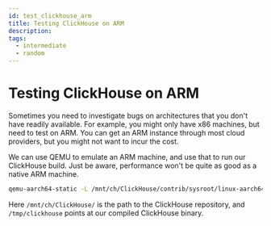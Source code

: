 ```yaml
---
id: test_clickhouse_arm
title: Testing ClickHouse on ARM
description: 
tags:
  - intermediate
  - random
---
```


# Testing ClickHouse on ARM

Sometimes you need to investigate bugs on architectures that you don't have readily available. For example, you might only have x86 machines, but need to test on ARM. You can get an ARM instance through most cloud providers, but you might not want to incur the cost.

We can use QEMU to emulate an ARM machine, and use that to run our ClickHouse build. Just be aware, performance won't be quite as good as a native ARM machine.

```bash
qemu-aarch64-static -L /mnt/ch/ClickHouse/contrib/sysroot/linux-aarch64/aarch64-linux-gnu/libc/ /tmp/clickhouse server
```

Here `/mnt/ch/ClickHouse/` is the path to the ClickHouse repository, and `/tmp/clickhouse` points at our compiled ClickHouse binary.